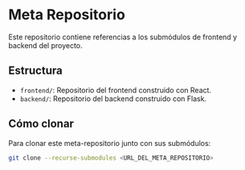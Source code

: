 # Meta Repositorio

Este repositorio contiene referencias a los submódulos de frontend y backend del proyecto. 

## Estructura
- `frontend/`: Repositorio del frontend construido con React.
- `backend/`: Repositorio del backend construido con Flask.

## Cómo clonar
Para clonar este meta-repositorio junto con sus submódulos:

```bash
git clone --recurse-submodules <URL_DEL_META_REPOSITORIO>
